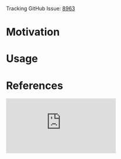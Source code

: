 Tracking GitHub Issue: [8963](https://github.com/yugabyte/yugabyte-db/issues/8963)


# Motivation



# Usage




# References


[![Analytics](https://yugabyte.appspot.com/UA-104956980-4/architecture/design/platform-alerting-and-notification.md?pixel&useReferer)](https://github.com/yugabyte/ga-beacon)
